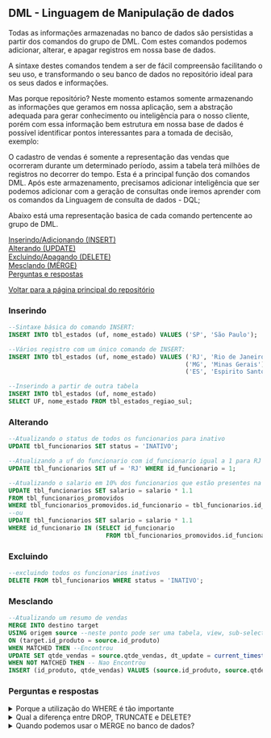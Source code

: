 ## DML - Linguagem de Manipulação de dados

Todas as informações armazenadas no banco de dados são persistidas a partir dos comandos do grupo de DML. Com estes comandos podemos adicionar, alterar, e apagar registros em nossa base de dados.

A sintaxe destes comandos tendem a ser de fácil compreensão facilitando o seu uso, e transformando o seu banco de dados no repositório ideal para os seus dados e informações.

Mas porque repositório? Neste momento estamos somente armazenando as informações que geramos em nossa aplicação, sem a abstração adequada para gerar conhecimento ou inteligência para o nosso cliente, porém com essa informação bem estrutura em nossa base de dados é possível identificar pontos interessantes para a tomada de decisão, exemplo:

O cadastro de vendas é somente a representação das vendas que ocorreram durante um determinado período, assim a tabela terá milhões de registros no decorrer do tempo. Esta é a principal função dos comandos DML. Após este armazenamento, precisamos adicionar inteligência que ser podemos adicionar com a geração de consultas onde iremos aprender com os comandos da Linguagem de consulta de dados - DQL;

Abaixo está uma representação basica de cada comando pertencente ao grupo de DML.

<a href="https://github.com/TatoSousa/Aulas/blob/main/aulas_dml.md#inserindo">Inserindo/Adicionando (INSERT)</a></br>
<a href="https://github.com/TatoSousa/Aulas/blob/main/aulas_dml.md#alterando">Alterando (UPDATE)</a></br>
<a href="https://github.com/TatoSousa/Aulas/blob/main/aulas_dml.md#excluindo">Excluindo/Apagando (DELETE)</a></br>
<a href="https://github.com/TatoSousa/Aulas/blob/main/aulas_dml.md#mesclando">Mesclando (MERGE)</a></br>
<a href="https://github.com/TatoSousa/Aulas/blob/main/aulas_dml.md#perguntas-e-respostas">Perguntas e respostas</a></br>

<a href="https://github.com/TatoSousa/Aulas">Voltar para a página principal do repositório</a></br>

### Inserindo

```sql
--Sintaxe básica do comando INSERT:
INSERT INTO tbl_estados (uf, nome_estado) VALUES ('SP', 'São Paulo');

--Vários registro com um único comando de INSERT:
INSERT INTO tbl_estados (uf, nome_estado) VALUES ('RJ', 'Rio de Janeiro'),
                                                 ('MG', 'Minas Gerais'),
                                                 ('ES', 'Espirito Santo');

--Inserindo a partir de outra tabela
INSERT INTO tbl_estados (uf, nome_estado)
SELECT UF, nome_estado FROM tbl_estados_regiao_sul;
```

### Alterando

```sql
--Atualizando o status de todos os funcionarios para inativo
UPDATE tbl_funcionarios SET status = 'INATIVO';

--Atualizando a uf do funcionario com id_funcionario igual a 1 para RJ
UPDATE tbl_funcionarios SET uf = 'RJ' WHERE id_funcionario = 1;

--Atualizando o salario em 10% dos funcionarios que estão presentes na tabela de funcionários promovidos;
UPDATE tbl_funcionarios SET salario = salario * 1.1
FROM tbl_funcionarios_promovidos
WHERE tbl_funcionarios_promovidos.id_funcionario = tbl_funcionarios.id_funcionario;
--ou
UPDATE tbl_funcionarios SET salario = salario * 1.1
WHERE id_funcionario IN (SELECT id_funcionario
                           FROM tbl_funcionarios_promovidos.id_funcionario);
```

### Excluindo
```sql
--excluindo todos os funcionarios inativos
DELETE FROM tbl_funcionarios WHERE status = 'INATIVO';

```

### Mesclando
```sql
--Atualizando um resumo de vendas
MERGE INTO destino target
USING origem source --neste ponto pode ser uma tabela, view, sub-select
ON (target.id_produto = source.id_produto)
WHEN MATCHED THEN --Encontrou
UPDATE SET qtde_vendas = source.qtde_vendas, dt_update = current_timestamp
WHEN NOT MATCHED THEN -- Nao Encontrou
INSERT (id_produto, qtde_vendas) VALUES (source.id_produto, source.qtde_
```

### Perguntas e respostas
<details>
  <summary>Porque a utilização do WHERE é tão importante</summary>
  Quando executamos o comando UPDATE e DELETE devemos informar quais são as condições do registro que deve ser persistido,  caso não informarmos essa cláusula indica que iremos alterar (ou apagar) todos os registros da tabela em questão. Neste caso pode gerar uma quantidade enorme de incosistências.</details>

<details>
  <summary>Qual a diferença entre DROP, TRUNCATE e DELETE?</summary>
Usamos o DROP para apagar a estrutura completa (registros e estrutura), TRUNCATE quando precisamos limpar uma tabela por completo, sem atualizar os indices que foram criados, DELETE para apagar registros especificos da tabela, atualizando os indices e melhorando o desempenho após a sua execução.
</details>

<details>
  <summary>Quando podemos usar o  MERGE no banco de dados?</summary>
  Podemos usar o `MERGE` em atualizações de preços, atualização da listagem de produtos em caso de atualização de preços e/ou adicionar novos registros ao mesmo tempo. Ou seja, as possibilidades são enormes quando precisamos executar dois ou mais comandos DML na mesma transação.
</details>

